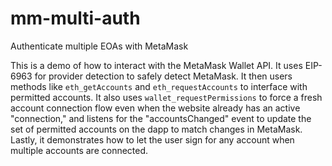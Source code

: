# mm-multi-auth
Authenticate multiple EOAs with MetaMask

This is a demo of how to interact with the MetaMask Wallet API. 
It uses EIP-6963 for provider detection to safely detect MetaMask. 
It then users methods like `eth_getAccounts` and `eth_requestAccounts` to 
interface with permitted accounts. It also uses `wallet_requestPermissions` 
to force a fresh account connection flow even when the website already has 
an active "connection," and listens for the "accountsChanged" event to 
update the set of permitted accounts on the dapp to match changes in MetaMask.
Lastly, it demonstrates how to let the user sign for any account when multiple 
accounts are connected.
